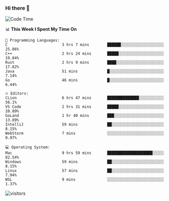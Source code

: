### Hi there 👋

<!--
**CrazyCollin/crazycollin** is a ✨ _special_ ✨ repository because its `README.md` (this file) appears on your GitHub profile.

Here are some ideas to get you started:

- 🔭 I’m currently working on ...
- 🌱 I’m currently learning ...
- 👯 I’m looking to collaborate on ...
- 🤔 I’m looking for help with ...
- 💬 Ask me about ...
- 📫 How to reach me: ...
- 😄 Pronouns: ...
- ⚡ Fun fact: ...
-->

<!--START_SECTION:waka-->
![Code Time](http://img.shields.io/badge/Code%20Time-162%20hrs%2053%20mins-blue)

📊 **This Week I Spent My Time On** 

```text
💬 Programming Languages: 
C                        3 hrs 7 mins        ██████░░░░░░░░░░░░░░░░░░░   25.86% 
C++                      2 hrs 24 mins       █████░░░░░░░░░░░░░░░░░░░░   19.84% 
Rust                     2 hrs 9 mins        ████░░░░░░░░░░░░░░░░░░░░░   17.82% 
Java                     51 mins             █░░░░░░░░░░░░░░░░░░░░░░░░   7.14% 
Go                       46 mins             █░░░░░░░░░░░░░░░░░░░░░░░░   6.44%

🔥 Editors: 
CLion                    6 hrs 47 mins       ██████████████░░░░░░░░░░░   56.1% 
VS Code                  2 hrs 31 mins       █████░░░░░░░░░░░░░░░░░░░░   20.89% 
GoLand                   1 hr 40 mins        ███░░░░░░░░░░░░░░░░░░░░░░   13.89% 
IntelliJ                 59 mins             ██░░░░░░░░░░░░░░░░░░░░░░░   8.15% 
WebStorm                 7 mins              ░░░░░░░░░░░░░░░░░░░░░░░░░   0.97%

💻 Operating System: 
Mac                      9 hrs 59 mins       ████████████████████░░░░░   82.54% 
Windows                  59 mins             ██░░░░░░░░░░░░░░░░░░░░░░░   8.15% 
Linux                    57 mins             ██░░░░░░░░░░░░░░░░░░░░░░░   7.94% 
WSL                      9 mins              ░░░░░░░░░░░░░░░░░░░░░░░░░   1.37%

```


<!--END_SECTION:waka-->


![visitors](https://visitor-badge.glitch.me/badge?page_id=crazycollin.crazycollin&left_color=green&right_color=red)

